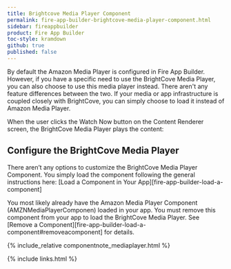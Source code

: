 ```yaml
---
title: Brightcove Media Player Component
permalink: fire-app-builder-brightcove-media-player-component.html
sidebar: fireappbuilder
product: Fire App Builder
toc-style: kramdown
github: true
published: false
---
```


By default the Amazon Media Player is configured in Fire App Builder. However, if you have a specific need to use the BrightCove Media Player, you can also choose to use this media player instead. There aren't any feature differences between the two. If your media or app infrastructure is coupled closely with BrightCove, you can simply choose to load it instead of Amazon Media Player.

When the user clicks the Watch Now button on the Content Renderer screen, the BrightCove Media Player plays the content:

## Configure the BrightCove Media Player

There aren’t any options to customize the BrightCove Media Player Component. You simply load the component following the general instructions here: [Load a Component in Your App][fire-app-builder-load-a-component]

You most likely already have the Amazon Media Player Component (AMZNMediaPlayerComponen) loaded in your app. You must remove this component from your app to load the BrightCove Media Player. See [Remove a Component][fire-app-builder-load-a-component#removeacomponent] for details.

{% include_relative componentnote_mediaplayer.html %}

{% include links.html %}
